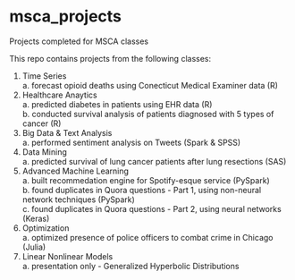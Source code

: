 # msca_projects
Projects completed for MSCA classes

This repo contains projects from the following classes:

1. Time Series <br />
      a. forecast opioid deaths using Conecticut Medical Examiner data (R) <br />
2. Healthcare Anaytics <br />
      a. predicted diabetes in patients using EHR data (R) <br />
      b. conducted survival analysis of patients diagnosed with 5 types of cancer (R) <br />
3. Big Data & Text Analysis <br />
      a. performed sentiment analysis on Tweets (Spark & SPSS) <br />
4. Data Mining <br />
      a. predicted survival of lung cancer patients after lung resections (SAS) <br />
5. Advanced Machine Learning <br />
      a. built recommedation engine for Spotify-esque service (PySpark) <br />
      b. found duplicates in Quora questions - Part 1, using non-neural network techniques (PySpark) <br />
      c. found duplicates in Quora questions - Part 2, using neural networks (Keras) <br />
6. Optimization <br />
      a. optimized presence of police officers to combat crime in Chicago (Julia) <br />
7. Linear Nonlinear Models <br />
      a. presentation only - Generalized Hyperbolic Distributions 
